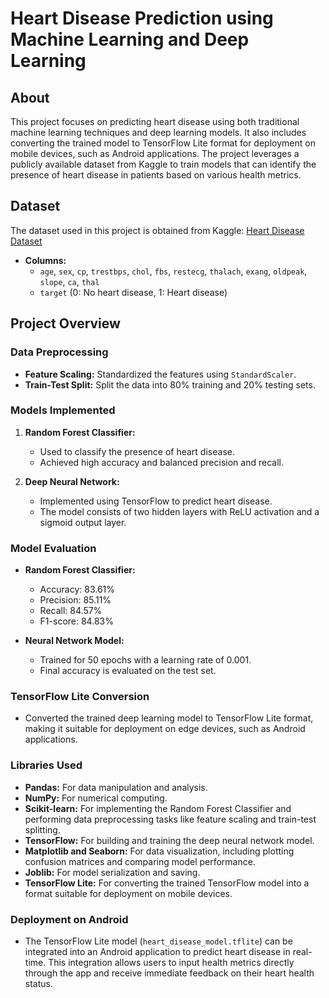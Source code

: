 # Heart Disease Prediction using Machine Learning and Deep Learning

## About
This project focuses on predicting heart disease using both traditional machine learning techniques and deep learning models. It also includes converting the trained model to TensorFlow Lite format for deployment on mobile devices, such as Android applications. The project leverages a publicly available dataset from Kaggle to train models that can identify the presence of heart disease in patients based on various health metrics.

## Dataset
The dataset used in this project is obtained from Kaggle:
[Heart Disease Dataset](https://www.kaggle.com/datasets/johnsmith88/heart-disease-dataset)

- **Columns:** 
  - `age`, `sex`, `cp`, `trestbps`, `chol`, `fbs`, `restecg`, `thalach`, `exang`, `oldpeak`, `slope`, `ca`, `thal`
  - `target` (0: No heart disease, 1: Heart disease)

## Project Overview
### Data Preprocessing
- **Feature Scaling:** Standardized the features using `StandardScaler`.
- **Train-Test Split:** Split the data into 80% training and 20% testing sets.

### Models Implemented
1. **Random Forest Classifier:**
   - Used to classify the presence of heart disease.
   - Achieved high accuracy and balanced precision and recall.

2. **Deep Neural Network:**
   - Implemented using TensorFlow to predict heart disease.
   - The model consists of two hidden layers with ReLU activation and a sigmoid output layer.

### Model Evaluation
- **Random Forest Classifier:**
  - Accuracy: 83.61%
  - Precision: 85.11%
  - Recall: 84.57%
  - F1-score: 84.83%
  
- **Neural Network Model:**
  - Trained for 50 epochs with a learning rate of 0.001.
  - Final accuracy is evaluated on the test set.

### TensorFlow Lite Conversion
- Converted the trained deep learning model to TensorFlow Lite format, making it suitable for deployment on edge devices, such as Android applications.

### Libraries Used
- **Pandas:** For data manipulation and analysis.
- **NumPy:** For numerical computing.
- **Scikit-learn:** For implementing the Random Forest Classifier and performing data preprocessing tasks like feature scaling and train-test splitting.
- **TensorFlow:** For building and training the deep neural network model.
- **Matplotlib and Seaborn:** For data visualization, including plotting confusion matrices and comparing model performance.
- **Joblib:** For model serialization and saving.
- **TensorFlow Lite:** For converting the trained TensorFlow model into a format suitable for deployment on mobile devices.

### Deployment on Android
- The TensorFlow Lite model (`heart_disease_model.tflite`) can be integrated into an Android application to predict heart disease in real-time. This integration allows users to input health metrics directly through the app and receive immediate feedback on their heart health status.
